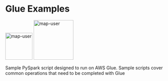 # Glue Examples

<img width="85" alt="map-user" src="https://img.shields.io/badge/views-2081-green"> <img width="125" alt="map-user" src="https://img.shields.io/badge/unique visits-457-green">

Sample PySpark script designed to run on AWS Glue. Sample scripts cover common operations that need to be completed with Glue
